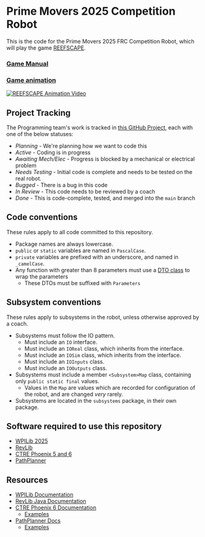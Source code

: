 # Prime Movers 2025 Competition Robot
This is the code for the Prime Movers 2025 FRC Competition Robot, which will play the game [REEFSCAPE](https://www.firstinspires.org/robotics/frc/game-and-season).

### [Game Manual](https://firstfrc.blob.core.windows.net/frc2025/Manual/2025GameManual.pdf)
### [Game animation](https://www.youtube.com/watch?v=YWbxcjlY9JY)
[![REEFSCAPE Animation Video](https://img.youtube.com/vi/YWbxcjlY9JY/0.jpg)](https://www.youtube.com/watch?v=YWbxcjlY9JY)

## Project Tracking
The Programming team's work is tracked in [this GitHub Project](https://github.com/orgs/FRCTeam31/projects/2/views/1?pane=info), each with one of the below statuses:
- _Planning_ - We're planning how we want to code this
- _Active_ - Coding is in progress
- _Awaiting Mech/Elec_ - Progress is blocked by a mechanical or electrical problem
- _Needs Testing_ - Initial code is complete and needs to be tested on the real robot.
- _Bugged_ - There is a bug in this code
- _In Review_ - This code needs to be reviewed by a coach
- _Done_ - This is code-complete, tested, and merged into the `main` branch

## Code conventions
These rules apply to all code committed to this repository.
- Package names are always lowercase.
- `public` or `static` variables are named in `PascalCase`.
- `private` variables are prefixed with an underscore, and named in `_camelCase`.
- Any function with greater than 8 parameters must use a [DTO class](https://www.baeldung.com/java-dto-pattern) to wrap the parameters
    - These DTOs must be suffixed with `Parameters`

## Subsystem conventions
These rules apply to subsystems in the robot, unless otherwise approved by a coach.
- Subsystems must follow the IO pattern.
    - Must include an `IO` interface.
    - Must include an `IOReal` class, which inherits from the interface.
    - Must include an `IOSim` class, which inherits from the interface.
    - Must include an `IOInputs` class.
    - Must include an `IOOutputs` class.
- Subsystems must include a member `<Subsystem>Map` class, containing only `public static final` values.
    - Values in the `Map` are values which are recorded for configuration of the robot, and are changed _very_ rarely.
- Subsystems are located in the `subsystems` package, in their own package.

## Software required to use this repository
- [WPILib 2025](https://github.com/wpilibsuite/allwpilib/releases)
- [RevLib](https://docs.revrobotics.com/revlib/install#c-and-java-installation)
- [CTRE Phoenix 5 and 6](https://docs.ctr-electronics.com/)
- [PathPlanner](https://github.com/mjansen4857/pathplanner)

## Resources
- [WPILib Documentation](https://docs.wpilib.org/en/latest/docs/zero-to-robot/introduction.html)
- [RevLib Java Documentation](https://docs.revrobotics.com/revlib)
- [CTRE Phoenix 6 Documentation](https://v6.docs.ctr-electronics.com/en/stable/)
    - [Examples](https://github.com/CrossTheRoadElec/Phoenix6-Examples/tree/main/java)
- [PathPlanner Docs](https://pathplanner.dev/home.html)
    - [Examples](https://github.com/mjansen4857/pathplanner/tree/main/examples/java)